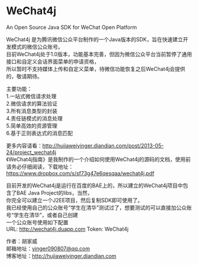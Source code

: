 WeChat4j
========

An Open Source Java SDK for WeChat Open Platform

WeChat4j 是为腾讯微信公众平台制作的一个Java版本的SDK，旨在快速建立开发模式的微信公众账号。<br>
目前WeChat4j处于1.0版本，功能基本完善，但因为微信公众平台当前暂停了通用接口和自定义会话界面菜单的申请资格，<br>
所以暂时不支持媒体上传和自定义菜单，待微信功能恢复之后WeChat4j会提供的，敬请期待。<br>

主要功能：<br>
1.一站式微信请求处理<br>
2.微信请求的算法验证<br>
3.所有消息类型的封装<br>
4.责任链模式的消息处理<br>
5.简单高效的资源管理<br>
6.基于正则表达式的消息匹配<br>

更多内容请看：http://hujiaweiyinger.diandian.com/post/2013-05-24/project_wechat4j<br>
《WeChat4j指南》是我制作的一个介绍如何使用WeChat4j的源码的文档，使用前请务必仔细阅读，下载地址：<br>
https://www.dropbox.com/s/sf73g47e6qesqaa/wechat4j.pdf



目前开发的WeChat4j是运行在百度的BAE上的，所以建立的WeChat4j项目中包含了BAE Java Project的libs，当然，<br>
你完全可以建立一个J2EE项目，然后复制SDK即可使用了。<br>
我已经使用自己的公众账号“学生在清华”测试过了，想要测试的可以直接加公众账号“学生在清华”，或者自己创建<br>
一个公众账号使用如下配置<br>
URL: http://wechat4j.duapp.com         Token: WeChat4j

作者：胡家威<br>
邮箱地址：yinger090807@qq.com    <br>
博客地址：http://hujiaweiyinger.diandian.com <br>
